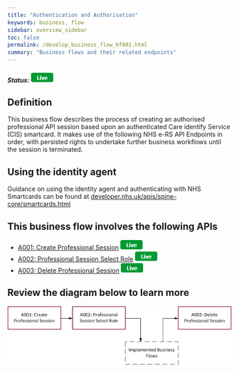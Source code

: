 ```yaml
---
title: "Authentication and Authorisation"
keywords: business, flow
sidebar: overview_sidebar
toc: false
permalink: /develop_business_flow_bf001.html
summary: "Business flows and their related endpoints"
---
```


##### Status: ![Live](images/icons/api_live.png)

## Definition

This business flow describes the process of creating an authorised professional API session based upon an authenticated Care identify Service (CIS) smartcard. It makes use of the following NHS e-RS API Endpoints in order, with persisted rights to undertake further business workflows until the session is terminated.

## Using the identity agent
Guidance on using the identity agent and authenticating with NHS Smartcards can be found at [developer.nhs.uk/apis/spine-core/smartcards.html](https://developer.nhs.uk/apis/spine-core/smartcards.html)

## This business flow involves the following APIs

* [A001: Create Professional Session](explore_endpoint_a001.html) ![Live](images/icons/api_live.png)
* [A002: Professional Session Select Role](explore_endpoint_a002.html) ![Live](images/icons/api_live.png)
* [A003: Delete Professional Session](explore_endpoint_a003.html) ![Live](images/icons/api_live.png)

## Review the diagram below to learn more

![BF001: Authentication and Authorisation](images/develop/BF001-Auth.jpg)
